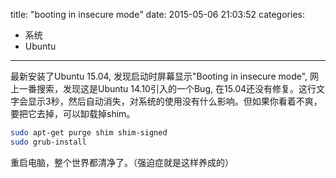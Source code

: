 title: "booting in insecure mode"
date: 2015-05-06 21:03:52
categories:
- 系统
- Ubuntu
---

最新安装了Ubuntu 15.04, 发现启动时屏幕显示"Booting in insecure mode", 网上一番搜索，发现这是Ubuntu 14.10引入的一个Bug, 在15.04还没有修复。这行文字会显示3秒，然后自动消失，对系统的使用没有什么影响。但如果你看着不爽，要把它去掉，可以缷载掉shim。

``` sh
sudo apt-get purge shim shim-signed
sudo grub-install
```

重启电脑，整个世界都清净了。（强迫症就是这样养成的）
